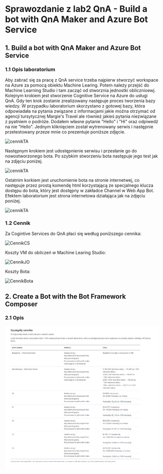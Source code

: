 # Sprawozdanie z lab2 QnA - Build a bot with QnA Maker and Azure Bot Service

## 1. Build a bot with QnA Maker and Azure Bot Service

### 1.1 Opis laboratorium

Aby zabrać się za pracę z QnA service trzeba najpierw stworzyć workspace na Azure za pomocą obiektu Machine Learing. Potem należy przejść do Machine Learning Studio i tam  zacząć od stworznia jednostki oblicznioewj.
Kolejnym krokiem jest stworzenie Cognitive Service na Azure do usługi QnA. Gdy ten krok zostanie zrealizowany następuje proces tworzenia bazy wiedzy. W przypadku laboratorium skorzystano z gotowej bazy, która odpowiadała na pytania związane z informacjami jakie można otrzymać od agencji tursytycznej Margie's Travel ale również jakieś pytania niezwiązane z pyatniem o podróże. Dodałem własne pytanie "Hello" i "Hi" oraz odpiwedź na nie "Hello".
Jednym kliknięciem został wytrenowany serwis i następnie przetestowany przeze mnie co prezentuje poniższe zdjęcie. 

![cennikTA](https://github.com/edsuch21/AI-on-Microsoft-Azure/edit/main/lab2/TestSerwisu.png)

Następnym krokiem jest udostępnienie serwisu i przesłanie go do nowostworzonego bota. Po szybkim stworzeniu bota następuje jego test jak na zdjęciu poniżej.

![cennikTA](https://github.com/edsuch21/AI-on-Microsoft-Azure/edit/main/lab2/TestBota.png)


Ostatnim korkiem jest uruchomienie bota na stronie internetwej, co następuje przez prostą komendę html korzystającą ze specjalnego klucza dostępu do bota, który jest dostępny w zakładce Channel w Web App Bot.
Efektem laboratorium jest strona internetowa działająca jak na zdjęciu poniżej.

![cennikTA](https://github.com/edsuch21/AI-on-Microsoft-Azure/edit/main/lab2/TestStrony.png)

### 1.2 Cennik

Za Cogintive Services do QnA płaci się według poniższego cennika:


![CennikCS](https://github.com/edsuch21/AI-on-Microsoft-Azure/edit/main/lab2/Cennik_Cognitive_Service_QnA_maker.png)

Koszty VM do obilczeń w Machine Learing Studio:

![CennikJO](https://github.com/edsuch21/AI-on-Microsoft-Azure/edit/main/lab2/Cennik_jednostki_obilczeniowej.png)

Koszty Bota:

![CennikBota](https://github.com/edsuch21/AI-on-Microsoft-Azure/edit/main/lab2/Cennik_Bota.png)



## 2.  Create a Bot with the Bot Framework Composer

### 2.1 Opis

![CennikBota](https://raw.githubusercontent.com/edsuch21/AI-on-Microsoft-Azure/main/cennikTA.png)


